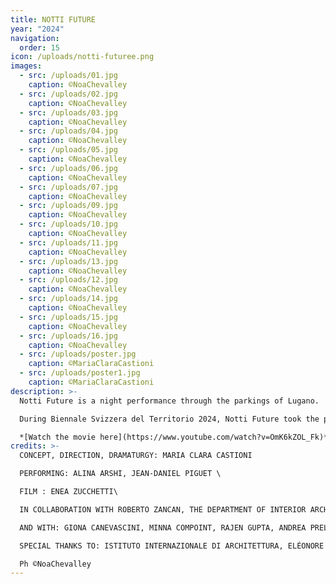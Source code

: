 ```yaml
---
title: NOTTI FUTURE
year: "2024"
navigation:
  order: 15
icon: /uploads/notti-futuree.png
images:
  - src: /uploads/01.jpg
    caption: ©NoaChevalley
  - src: /uploads/02.jpg
    caption: ©NoaChevalley
  - src: /uploads/03.jpg
    caption: ©NoaChevalley
  - src: /uploads/04.jpg
    caption: ©NoaChevalley
  - src: /uploads/05.jpg
    caption: ©NoaChevalley
  - src: /uploads/06.jpg
    caption: ©NoaChevalley
  - src: /uploads/07.jpg
    caption: ©NoaChevalley
  - src: /uploads/09.jpg
    caption: ©NoaChevalley
  - src: /uploads/10.jpg
    caption: ©NoaChevalley
  - src: /uploads/11.jpg
    caption: ©NoaChevalley
  - src: /uploads/13.jpg
    caption: ©NoaChevalley
  - src: /uploads/12.jpg
    caption: ©NoaChevalley
  - src: /uploads/14.jpg
    caption: ©NoaChevalley
  - src: /uploads/15.jpg
    caption: ©NoaChevalley
  - src: /uploads/16.jpg
    caption: ©NoaChevalley
  - src: /uploads/poster.jpg
    caption: ©MariaClaraCastioni
  - src: /uploads/poster1.jpg
    caption: ©MariaClaraCastioni
description: >-
  Notti Future is a night performance through the parkings of Lugano.

  During Biennale Svizzera del Territorio 2024, Notti Future took the public through several car parks, revealed by the performative interventions of a lot of characters, blurring the line between reality and fiction.\

  *[Watch the movie here](https://www.youtube.com/watch?v=OmK6kZOL_Fk)*
credits: >-
  CONCEPT, DIRECTION, DRAMATURGY: MARIA CLARA CASTIONI

  PERFORMING: ALINA ARSHI, JEAN-DANIEL PIGUET \

  FILM : ENEA ZUCCHETTI\

  IN COLLABORATION WITH ROBERTO ZANCAN, THE DEPARTMENT OF INTERIOR ARCHITECTURE HEAD - GENÈVE (HES-SO) AND THE STUDENTS: ALINE BLANC, STÉPHANIE HEMIDI, TOYINE HUMAIR, CAROLINA RODRIGUES AND NINA WALLIMANN \

  AND WITH: GIONA CANEVASCINI, MINNA COMPOINT, RAJEN GUPTA, ANDREA PRELLI 

  SPECIAL THANKS TO: ISTITUTO INTERNAZIONALE DI ARCHITETTURA, ELÉONORE BONAH, TIZIANO SCHÜRCH, ENEA ZUCCHETTI\

  Ph ©NoaChevalley
---
```

